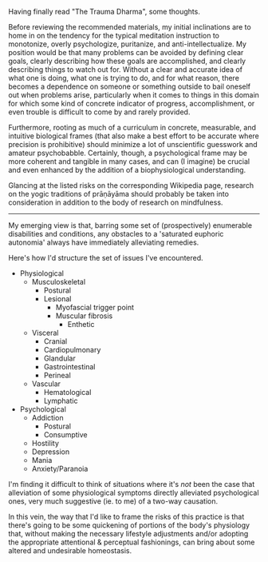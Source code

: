 Having finally read "The Trauma Dharma", some thoughts.

Before reviewing the recommended materials, my initial inclinations are to home in on the tendency for the typical meditation instruction to monotonize, overly psychologize, puritanize, and anti-intellectualize. My position would be that many problems can be avoided by defining clear goals, clearly describing how these goals are accomplished, and clearly describing things to watch out for. Without a clear and accurate idea of what one is doing, what one is trying to do, and for what reason, there becomes a dependence on someone or something outside to bail oneself out when problems arise, particularly when it comes to things in this domain for which some kind of concrete indicator of progress, accomplishment, or even trouble is difficult to come by and rarely provided.

Furthermore, rooting as much of a curriculum in concrete, measurable, and intuitive biological frames (that also make a best effort to be accurate where precision is prohibitive) should minimize a lot of unscientific guesswork and amateur psychobabble. Certainly, though, a psychological frame may be more coherent and tangible in many cases, and can (I imagine) be crucial and even enhanced by the addition of a biophysiological understanding.

Glancing at the listed risks on the corresponding Wikipedia page, research on the yogic traditions of prāṇāyāma should probably be taken into consideration in addition to the body of research on mindfulness.

***

My emerging view is that, barring some set of (prospectively) enumerable disabilities and conditions, any obstacles to a 'saturated euphoric autonomia' always have immediately alleviating remedies. 

Here's how I'd structure the set of issues I've encountered.

- Physiological
  - Musculoskeletal
    - Postural
    - Lesional
      - Myofascial trigger point
      - Muscular fibrosis
        - Enthetic
  - Visceral
    - Cranial
    - Cardiopulmonary
    - Glandular
    - Gastrointestinal
    - Perineal
  - Vascular
    - Hematological
    - Lymphatic
- Psychological
  - Addiction
    - Postural
    - Consumptive
  - Hostility
  - Depression
  - Mania
  - Anxiety/Paranoia

I'm finding it difficult to think of situations where it's *not* been the case that alleviation of some physiological symptoms directly alleviated psychological ones, very much suggestive (ie. to me) of a two-way causation.

In this vein, the way that I'd like to frame the risks of this practice is that there's going to be some quickening of portions of the body's physiology that, without making the necessary lifestyle adjustments and/or adopting the appropriate attentional & perceptual fashionings, can bring about some altered and undesirable homeostasis.


